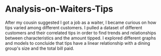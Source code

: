 # Analysis-on-Waiters-Tips
After my cousin suggested I got a job as a waiter, I became curious on how tips varied among different customers. I pulled a dataset of different customers and their correlated tips in order to find trends and relationships between characteristics and the amount tipped. I explored different graphs and models to concluide that tips have a linear relationship with a dining group's size and the total bill paid. 
